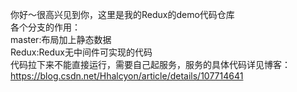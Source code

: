 你好～很高兴见到你，这里是我的Redux的demo代码仓库  
各个分支的作用：  
master:布局加上静态数据  
Redux:Redux无中间件可实现的代码  
代码拉下来不能直接运行，需要自己起服务，服务的具体代码详见博客：https://blog.csdn.net/Hhalcyon/article/details/107714641